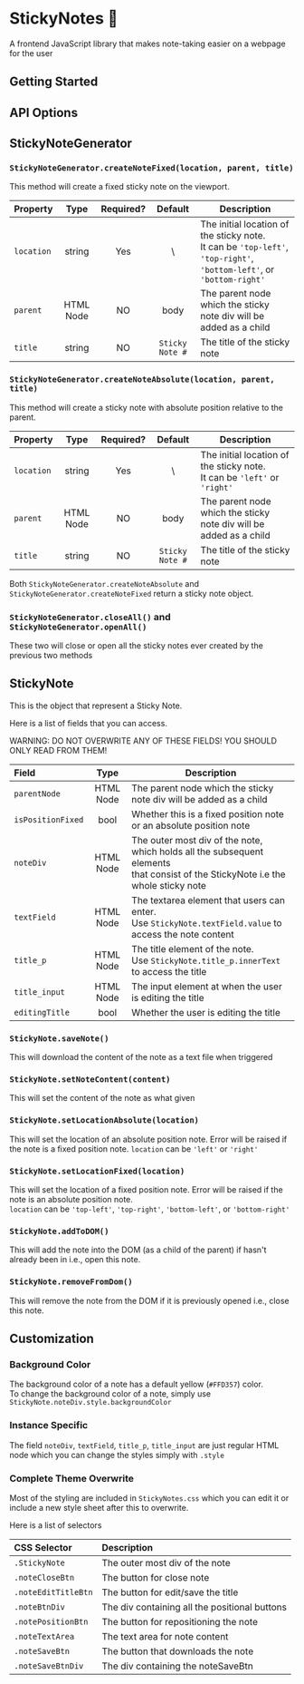 # StickyNotes 📝
A frontend JavaScript library that makes note-taking easier on a webpage for the user

## Getting Started




## API Options

## StickyNoteGenerator
### `StickyNoteGenerator.createNoteFixed(location, parent, title)`

This method will create a fixed sticky note on the viewport.

| Property    | Type      | Required? | Default  | Description |
| :--------------- |:---------:|:---------:|:----------:| ----------- |
| `location`  | string        | Yes | \ | The initial location of the sticky note. <br> It can be `'top-left'`, `'top-right'`, `'bottom-left'`, or `'bottom-right'` |
| `parent`    | HTML Node  | NO  | body | The parent node which the sticky note div will be added as a child |
| `title`     | string        | NO  |  `Sticky Note #` | The title of the sticky note |

### `StickyNoteGenerator.createNoteAbsolute(location, parent, title)`

This method will create a sticky note with absolute position relative to the parent.

| Property    | Type      | Required? | Default  | Description |
| :--------------- |:---------:|:---------:|:----------:| ----------- |
| `location`  | string        | Yes | \ | The initial location of the sticky note. <br> It can be `'left'` or `'right'` |
| `parent`    | HTML Node  | NO  | body | The parent node which the sticky note div will be added as a child |
| `title`     | string        | NO  |  `Sticky Note #` | The title of the sticky note |

Both `StickyNoteGenerator.createNoteAbsolute` and `StickyNoteGenerator.createNoteFixed` return a sticky note object.

### `StickyNoteGenerator.closeAll()` and `StickyNoteGenerator.openAll()`

These two will close or open all the sticky notes ever created by the previous two methods


## StickyNote

This is the object that represent a Sticky Note.

Here is a list of fields that you can access. 

WARNING: DO NOT OVERWRITE ANY OF THESE FIELDS! YOU SHOULD ONLY READ FROM THEM!

| Field       		| Type          | Description |
| :--------------- |:---------:| ----------- |
| `parentNode`    	| HTML Node | The parent node which the sticky note div will be added as a child |
| `isPositionFixed` | bool      | Whether this is a fixed position note or an absolute position note |
| `noteDiv`         | HTML Node | The outer most div of the note, which holds all the subsequent elements <br> that consist of the StickyNote i.e the whole sticky note |
| `textField`       | HTML Node | The textarea element that users can enter. <br> Use `StickyNote.textField.value` to access the note content |
| `title_p`         | HTML Node | The title element of the note. <br> Use `StickyNote.title_p.innerText` to access the title |
| `title_input`     | HTML Node | The input element at when the user is editing the title |
| `editingTitle`    | bool      | Whether the user is editing the title|

### `StickyNote.saveNote()`

This will download the content of the note as a text file when triggered

### `StickyNote.setNoteContent(content)`

This will set the content of the note as what given

### `StickyNote.setLocationAbsolute(location)`

This will set the location of an absolute position note. 
Error will be raised if the note is a fixed position note.
`location` can be `'left'` or `'right'`

### `StickyNote.setLocationFixed(location)`

This will set the location of a fixed position note.
Error will be raised if the note is an absolute position note. <br>
`location` can be `'top-left'`, `'top-right'`, `'bottom-left'`, or `'bottom-right'` 

### `StickyNote.addToDOM()`

This will add the note into the DOM (as a child of the parent) if hasn't already been in i.e., open this note.

### `StickyNote.removeFromDom()`

This will remove the note from the DOM if it is previously opened i.e., close this note.


## Customization

### Background Color
The background color of a note has a default yellow (`#FFD357`) color. <br>
To change the background color of a note, simply use `StickyNote.noteDiv.style.backgroundColor`

### Instance Specific
The field `noteDiv`, `textField`, `title_p`, `title_input` are just regular HTML node which you can change the styles simply with `.style`

### Complete Theme Overwrite
Most of the styling are included in `StickyNotes.css` which you can edit it or include a new style sheet after this to overwrite.

Here is a list of selectors

| CSS Selector | Description |
| :-------------|:----------- |
|`.StickyNote` | The outer most div of the note |
|`.noteCloseBtn` | The button for close note |
|`.noteEditTitleBtn` | The button for edit/save the title |
|`.noteBtnDiv` | The div containing all the positional buttons |
|`.notePositionBtn` | The button for repositioning the note |
|`.noteTextArea` | The text area for note content |
|`.noteSaveBtn` | The button that downloads the note |
|`.noteSaveBtnDiv` | The div containing the noteSaveBtn |


